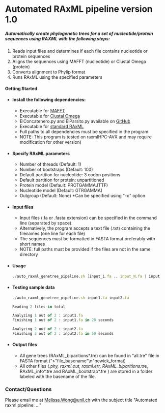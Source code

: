 # Automated RAxML pipeline version 1.0

##### Automatically create phylogenetic trees for a set of nucleotide/protein sequences using RAXML with the following steps:
  1) Reads input files and determines if each file contains nucleotide or protein sequences
  2) Aligns the sequences using MAFFT (nucleotide) or Clustal Omega (protein)
  3) Converts alignment to Phylip format
  4) Runs RAxML using the specified parameters

#### Getting Started
* #### Install the following dependencies:
  * Executable for [MAFFT](http://mafft.cbrc.jp/alignment/software/)
  * Executable for [Clustal Omega](http://www.clustal.org/omega/)
  * ElConcatenero.py and ElParsito.py available on [GitHub](https://github.com/ODiogoSilva/ElConcatenero)
  * Executable for [standard RAxML](https://github.com/stamatak/standard-RAxML)
  * Full paths to all dependencies must be specified in the program
  * NOTE: This program is tested on raxmlHPC-AVX and may require modification for other version)

* #### Specify RAxML parameters
  * Number of threads (Default: 1)
  * Number of bootstraps (Default: 100)
  * Default partition for nucleotide: 3 codon positions
  * Default partition for protein: unpartitioned
  * Protein model (Default: PROTGAMMAJTTF) 
  * Nucleotide model (Default: GTRGAMMA)
  * Outgroup (Default: None) *Can be specified using "-o" option

* #### Input files
  * Input files (.fa or .fasta extension) can be specified in the command line (separated by space). 
  * Alternatively, the program accepts a text file (.txt) containing the filenames (one line for each file)
  * The sequences must be formatted in FASTA format preferably with short names
  * NOTE: full paths must be provided if the files are not in the same directory

* #### Usage
   ```javascript
   ./auto_raxml_genetree_pipeline.sh [input_1.fa .. input_N.fa | input_list.txt]
   ```
* #### Testing sample data
   ```javascript
   ./auto_raxml_genetree_pipeline.sh input1.fa input2.fa

   Reading 2 files in total

   Analyzing 1 out of 2 : input1.fa
   Finishing 1 out of 2 : input1.fa in 28 seconds

   Analyzing 2 out of 2 : input2.fa
   Finishing 2 out of 2 : input2.fa in 50 seconds
   ```

* #### Output files

  * All gene trees (RAxML_biparitions*.tre) can be found in "all.tre" file in FASTA format (">"file_basename"\n"newick_format)
  * All other files (*.phy, raxml.out, raxml.err, RAxML_biparitions*.tre, RAxML_info*.tre and RAxML_bootstrap*.tre ) are stored in a folder labeled with the basename of the file. 

### Contact/Questions

Please email me at Melissa.Wong@unil.ch with the subject title "Automated raxml pipeline: ..."

